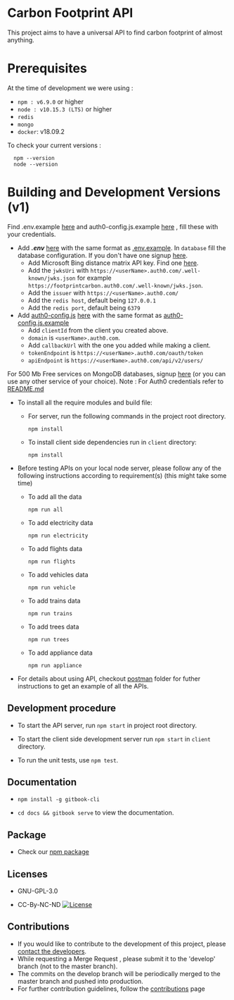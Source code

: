 # Carbon Footprint API

This project aims to have a universal API to find carbon footprint of almost anything.

# Prerequisites

At the time of development we were using :

- `npm : v6.9.0` or higher
- `node : v10.15.3 (LTS)` or higher
- `redis`
- `mongo`
- `docker`: v18.09.2

To check your current versions :

```
  npm --version
  node --version
```

# Building and Development Versions (v1)

Find .env.example [here](https://gitlab.com/aossie/CarbonFootprint-API/blob/master/.env.example) and auth0-config.js.example [here](https://gitlab.com/aossie/CarbonFootprint-API/tree/master/client/src/Auth/auth0-config.js.example) , fill these with your credentials.

- Add **_.env_** [here](https://gitlab.com/aossie/CarbonFootprint-API) with the same format as [.env.example](https://gitlab.com/aossie/CarbonFootprint-API/blob/master/.env.example). In `database` fill the database configuration. If you don't have one signup [here](https://mlab.com/signup/).
  - Add Microsoft Bing distance matrix API key. Find one [here](https://docs.microsoft.com/en-us/bingmaps/getting-started/bing-maps-dev-center-help/getting-a-bing-maps-key).
  - Add the `jwksUri` with `https://<userName>.auth0.com/.well-known/jwks.json` for example `https://footprintcarbon.auth0.com/.well-known/jwks.json`.
  - Add the `issuer` with `https://<userName>.auth0.com/`
  - Add the `redis host`, default being `127.0.0.1`
  - Add the `redis port`, default being `6379`
- Add [auth0-config.js]() [here](https://gitlab.com/aossie/CarbonFootprint-API/tree/master/client/src/Auth) with the same format as [auth0-config.js.example](https://gitlab.com/aossie/CarbonFootprint-API/tree/master/client/src/Auth/auth0-config.js.example)
  - Add `clientId` from the client you created above.
  - `domain` is `<userName>.auth0.com`.
  - Add `callbackUrl` with the one you added while making a client.
  - `tokenEndpoint` is `https://<userName>.auth0.com/oauth/token`
  - `apiEndpoint` is `https://<userName>.auth0.com/api/v2/users/`

For 500 Mb Free services on MongoDB databases, signup [here](https://www.mlab.com/signup) (or you can use any other service of your choice).
Note : For Auth0 credentials refer to [README.md](https://gitlab.com/aossie/CarbonFootprint-API/blob/master/client/src/Auth/README.md)

- To install all the require modules and build file:
  - For server, run the following commands in the project root directory.
    ```
    npm install
    ```
  - To install client side dependencies run in `client` directory:
    ```
    npm install
    ```
- Before testing APIs on your local node server, please follow any of the following instructions according to requirement(s) (this might take some time)

  - To add all the data
    ```
    npm run all
    ```
  - To add electricity data
    ```
    npm run electricity
    ```
  - To add flights data
    ```
    npm run flights
    ```
  - To add vehicles data
    ```
    npm run vehicle
    ```
  - To add trains data
    ```
    npm run trains
    ```
  - To add trees data
    ```
    npm run trees
    ```
  - To add appliance data
    ```
    npm run appliance
    ```

- For details about using API, checkout [postman](./Postman-guidelines) folder for futher instructions to get an example of all the APIs.

## Development procedure

- To start the API server, run `npm start` in project root directory.

- To start the client side development server run `npm start` in `client` directory.

- To run the unit tests, use `npm test`.

## Documentation

- `npm install -g gitbook-cli`

- `cd docs && gitbook serve` to view the documentation.

## Package

- Check our [npm package](https://gitlab.com/vedularaghu/aossiecfe/)

## Licenses

- GNU-GPL-3.0

- CC-By-NC-ND [![License](https://i.creativecommons.org/l/by-nc-nd/4.0/88x31.png)](http://creativecommons.org/licenses/by-nc-nd/4.0/)

## Contributions

- If you would like to contribute to the development of this project, please [contact the developers](mailto:bruno.wp@gmail.com).
- While requesting a Merge Request , please submit it to the 'develop' branch (not to the master branch).
- The commits on the develop branch will be periodically merged to the master branch and pushed into production.
- For further contribution guidelines, follow the [contributions](./CONTRIBUTING.md) page
